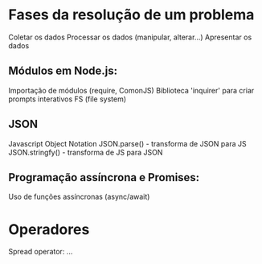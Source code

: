 # Fases da resolução de um problema

Coletar os dados
Processar os dados (manipular, alterar...)
Apresentar os dados

## Módulos em Node.js:

Importação de módulos (require, ComonJS)
Biblioteca 'inquirer' para criar prompts interativos
FS (file system)

## JSON

Javascript Object Notation
JSON.parse() - transforma de JSON para JS
JSON.stringfy() - transforma de JS para JSON

## Programação assíncrona e Promises:

Uso de funções assíncronas (async/await)

# Operadores

Spread operator: ...